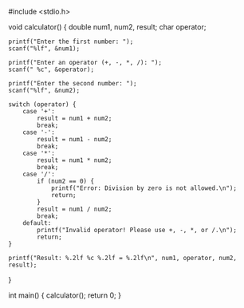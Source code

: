 
#include <stdio.h>

void calculator() {
    double num1, num2, result;
    char operator;
    
    printf("Enter the first number: ");
    scanf("%lf", &num1);
    
    printf("Enter an operator (+, -, *, /): ");
    scanf(" %c", &operator);
    
    printf("Enter the second number: ");
    scanf("%lf", &num2);
    
    switch (operator) {
        case '+':
            result = num1 + num2;
            break;
        case '-':
            result = num1 - num2;
            break;
        case '*':
            result = num1 * num2;
            break;
        case '/':
            if (num2 == 0) {
                printf("Error: Division by zero is not allowed.\n");
                return;
            }
            result = num1 / num2;
            break;
        default:
            printf("Invalid operator! Please use +, -, *, or /.\n");
            return;
    }
    
    printf("Result: %.2lf %c %.2lf = %.2lf\n", num1, operator, num2, result);
}

int main() {
    calculator();
    return 0;
}
